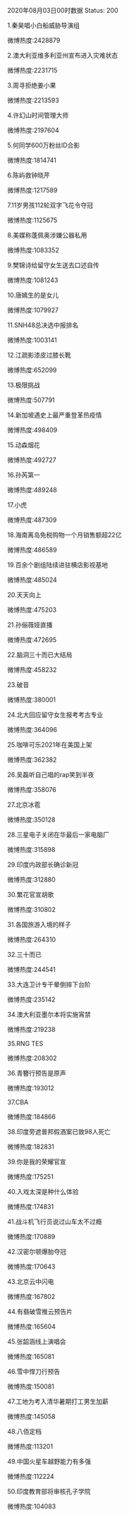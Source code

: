 2020年08月03日00时数据
Status: 200

1.秦昊唱小白船威胁导演组

微博热度:2428879

2.澳大利亚维多利亚州宣布进入灾难状态

微博热度:2231715

3.周寻拒绝姜小果

微博热度:2213593

4.许幻山时间管理大师

微博热度:2197604

5.何同学600万粉丝ID合影

微博热度:1814741

6.陈屿救钟晓芹

微博热度:1217589

7.11岁男孩112轮双字飞花令夺冠

微博热度:1125675

8.美媒称蓬佩奥涉嫌公器私用

微博热度:1083352

9.樊锦诗给留守女生送去口述自传

微博热度:1081243

10.唐嫣生的是女儿

微博热度:1079927

11.SNH48总决选中报排名

微博热度:1003141

12.江疏影漆皮过膝长靴

微博热度:652099

13.极限挑战

微博热度:507791

14.新加坡遇史上最严重登革热疫情

微博热度:498409

15.动森烟花

微博热度:492727

16.孙芮第一

微博热度:489248

17.小虎

微博热度:487309

18.海南离岛免税购物一个月销售额超22亿

微博热度:486589

19.百余个剧组陆续进驻横店影视基地

微博热度:485024

20.天天向上

微博热度:475203

21.孙俪薇娅直播

微博热度:472695

22.脑洞三十而已大结局

微博热度:458232

23.破音

微博热度:380001

24.北大回应留守女生报考考古专业

微博热度:364096

25.咖啡可乐2021年在美国上架

微博热度:362382

26.吴磊听自己唱的rap笑到半夜

微博热度:358076

27.北京冰雹

微博热度:350128

28.三星电子关闭在华最后一家电脑厂

微博热度:315898

29.印度内政部长确诊新冠

微博热度:312880

30.繁花官宣胡歌

微博热度:310802

31.各国旅游入境的样子

微博热度:264310

32.三十而已

微博热度:244541

33.大连卫计专干晕倒摔下台阶

微博热度:235142

34.澳大利亚墨尔本将实施宵禁

微博热度:219238

35.RNG TES

微博热度:208302

36.青簪行预告是原声

微博热度:193012

37.CBA

微博热度:184866

38.印度旁遮普邦假酒案已致98人死亡

微博热度:182831

39.你是我的荣耀官宣

微博热度:175251

40.入戏太深是种什么体验

微博热度:174831

41.战斗机飞行员说过山车太不过瘾

微博热度:170889

42.汉密尔顿爆胎夺冠

微博热度:170643

43.北京云中闪电

微博热度:167802

44.有翡破雪推云预告片

微博热度:165604

45.张韶涵线上演唱会

微博热度:165081

46.雪中悍刀行预告

微博热度:150081

47.工地为考入清华暑期打工男生加薪

微博热度:145058

48.八佰定档

微博热度:113201

49.中国火星车越野能力有多强

微博热度:112224

50.印度教育部将审核孔子学院

微博热度:104083

